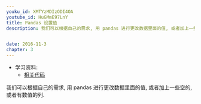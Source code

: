 ```yaml
---
youku_id: XMTYzMDIzODI4OA
youtube_id: HuGMmE97LnY
title: Pandas 设置值
description: 我们可以根据自己的需求, 用 pandas 进行更改数据里面的值, 或者加上一些空的,或者有数值的列.


date: 2016-11-3
chapter: 3
---
```

* 学习资料:
  * [相关代码](https://github.com/MorvanZhou/tutorials/blob/master/numpy%26pandas/13_set_value.py)

我们可以根据自己的需求, 用 pandas 进行更改数据里面的值, 或者加上一些空的,或者有数值的列.

